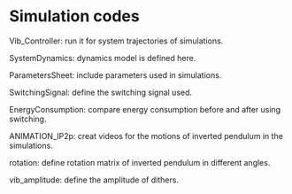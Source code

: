 # Simulation codes
Vib_Controller: run it for system trajectories of simulations.

SystemDynamics: dynamics model is defined here.

ParametersSheet: include parameters used in simulations.

SwitchingSignal: define the switching signal used.

EnergyConsumption: compare energy consumption before and after using switching.

ANIMATION_IP2p: creat videos for the motions of inverted pendulum in the simulations.

rotation: define rotation matrix of inverted pendulum in different angles.

vib_amplitude: define the amplitude of dithers.
